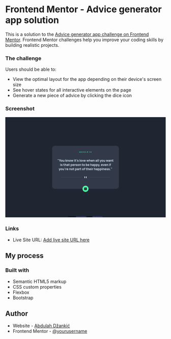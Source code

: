 # Frontend Mentor - Advice generator app solution

This is a solution to the [Advice generator app challenge on Frontend Mentor](https://www.frontendmentor.io/challenges/advice-generator-app-QdUG-13db). Frontend Mentor challenges help you improve your coding skills by building realistic projects.

### The challenge

Users should be able to:

- View the optimal layout for the app depending on their device's screen size
- See hover states for all interactive elements on the page
- Generate a new piece of advice by clicking the dice icon

### Screenshot

![](./screenshot.png)

### Links

- Live Site URL: [Add live site URL here](https://adzaa.github.io/Advice-Generator-App/)

## My process

### Built with

- Semantic HTML5 markup
- CSS custom properties
- Flexbox
- Bootstrap

## Author

- Website - [Abdulah Džankić](abdulah-dzankic.netlify.app/)
- Frontend Mentor - [@yourusername](https://www.frontendmentor.io/profile/adzaa)
